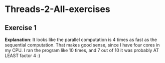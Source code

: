 # Threads-2-All-exercises

## Exercise 1

**Explanation**: It looks like the parallel computation is 4 times as fast as the sequential computation. That makes good sense, since I have four cores in my CPU. I ran the program like 10 times, and 7 out of 10 it was probably AT LEAST factor 4 :)

